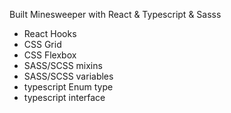 Built Minesweeper with React &amp; Typescript &amp; Sasss

- React Hooks
- CSS Grid
- CSS Flexbox
- SASS/SCSS mixins
- SASS/SCSS variables
- typescript Enum type
- typescript interface

